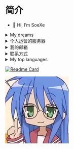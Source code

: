 # 简介
- 👋 Hi, I’m SoeXe
<details>
<summary>My dreams</summary>

| Rank | Things |
|-----:|-----------|
|     1|成为百大up主|
|     2|成为apex天才选手|
|     3|做一个超级吊的我的世界modpacks|

</details>

<details>
<summary>个人运营的服务器</summary>

    AYW-1.21.4生电服

</details>

<details>
<summary>我的邮箱</summary>

    shouyixue1@gamil.com
    maoshou121@icloud.com

</details>

<details>
<summary>联系方式</summary>

    交流群：965904086
    个人QQ：3341005808

</details>
  
<details>
<summary>My top languages</summary>

| Rank | Languages     |
|-----:|---------------|
|   1  |80%中文        |
|   2  |30%English     |
|   3  |5%español      |

</details>

[![Readme Card](https://github-readme-stats.vercel.app/api?username=maoshou12&show_icons=true&title_color=ffffff&icon_color=bb2acf&text_color=daf7dc&bg_color=151515)](https://github.com/anuraghazra/github-readme-stats)

![Cow3](https://github.com/maoshou12/meme/blob/main/igotaplan.jpg?raw=true 'Cow3')
